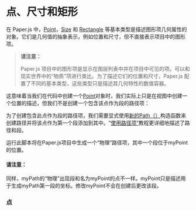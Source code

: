 # 点、尺寸和矩形

在 Paper.js 中，[Point](http://paperjs.org/reference/point)，[Size](http://paperjs.org/reference/size) 和 [Rectangle](http://paperjs.org/reference/rectangle) 等基本类型是描述图形项几何属性的对象。它们是几何值的抽象表示，例如位置和尺寸，但不直接表示项目中的图形项。

> **请注意：**
>
> Paper.js 项目中的图形项是显示在图层列表中并在项目中可见的项。可以和现实世界中的“物质”项进行类比。为了描述它们的位置和尺寸，Paper.js 配置了不同的基本类型，这些类型只是描述其几何特性的数值容器。

这意味着当我们在代码中创建一个[Point](http://paperjs.org/reference/point)对象时，我们实际上只是在视图中创建一个位置的描述，但我们不是创建一个包含该点作为段的路径项：

为了创建包含此点作为段的路径项，我们需要显式使用[新的Path（）](http://paperjs.org/reference/path#path)构造函数来创建路径并将该点作为第一个段添加到其中。“[使用路径项”](http://paperjs.org/tutorials/paths/working-with-path-items/)教程更详细地描述了路径和段。

运行此脚本将在Paper.js项目中生成一个“物理”路径项，其中一个段位于myPoint的位置。



#### 请注意：

同样，myPath的“物理”出现段和名为myPoint的点不一样。myPoint只是描述用于生成myPath第一段的坐标。修改myPoint不会在创建后更改该段。

### 点





